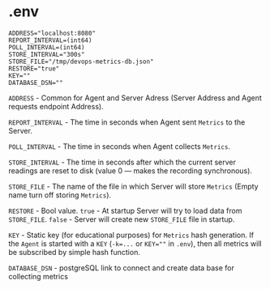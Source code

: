 # .env

```
ADDRESS="localhost:8080"
REPORT_INTERVAL=(int64)
POLL_INTERVAL=(int64)
STORE_INTERVAL="300s"
STORE_FILE="/tmp/devops-metrics-db.json"
RESTORE="true"
KEY=""
DATABASE_DSN=""
```

`ADDRESS` - Common for Agent and Server Adress (Server Address and Agent requests endpoint Address).

`REPORT_INTERVAL` - The time in seconds when Agent sent `Metrics` to the Server.

`POLL_INTERVAL` - The time in seconds when Agent collects `Metrics`.

`STORE_INTERVAL` - The time in seconds after which the current server readings are reset to disk
(value 0 — makes the recording synchronous).

`STORE_FILE` - The name of the file in which Server will store `Metrics` (Empty name turn off storing `Metrics`).

`RESTORE` - Bool value. `true` - At startup Server will try to load data from `STORE_FILE`. `false` - Server will create new `STORE_FILE` file in startup.

`KEY` - Static key (for educational purposes) for `Metrics` hash generation.
If the `Agent` is started with a `KEY` (`-k=...` or `KEY=""` in `.env`), then all metrics will be subscribed
by simple hash function.

`DATABASE_DSN` - postgreSQL link to connect and create data base for collecting metrics
